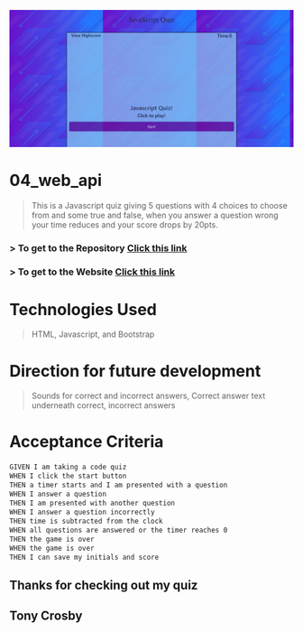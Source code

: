 <a target="_blank" href="https://tonycrosby.net/04_web_api"><img rel="JSQuiz" src="assets/jsquiz.jpg"></a>

# 04_web_api

> This is a Javascript quiz giving 5 questions with 4 choices to choose from and some true and false, when you answer a question wrong your time reduces and your score drops by 20pts.

### > To get to the Repository <a href="https://github.com/tonycrosby-tech/04_web_api"> Click this link </a>

### > To get to the Website <a href="https://github.com/tonycrosby-tech/04_web_api"> Click this link </a>

# Technologies Used

> HTML, Javascript, and Bootstrap

# Direction for future development

> Sounds for correct and incorrect answers, Correct answer text underneath correct, incorrect answers

# Acceptance Criteria

```
GIVEN I am taking a code quiz
WHEN I click the start button
THEN a timer starts and I am presented with a question
WHEN I answer a question
THEN I am presented with another question
WHEN I answer a question incorrectly
THEN time is subtracted from the clock
WHEN all questions are answered or the timer reaches 0
THEN the game is over
WHEN the game is over
THEN I can save my initials and score
```

## Thanks for checking out my quiz

## Tony Crosby